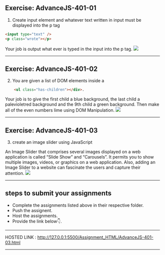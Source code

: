 ## Exercise: AdvanceJS-401-01

1. Create input element and whatever text written in input must be displayed into the p tag 

```html
<input type="text" />
<p class="wrote"></p>
```

Your job is output what ever is typed in the input into the p tag.
![](./image/ex-1.png)

<hr>

## Exercise: AdvanceJS-401-02

2. You are given a list of DOM elements inside a

```html
	<ul class="has-children"></div>.
```

Your job is to give the first child a blue background, the last child a palevioletred background and the 9th child a green background. Then make all of the even numbers lime using DOM Manipulation.
![](./image/ex-2.png)

<hr>


## Exercise: AdvanceJS-401-03

3. create an image slider using JavaScript

An Image Slider that comprises several images displayed on a web application is called “Slide Show” and “Carousels”. It permits you to show multiple images, videos, or graphics on a web application. Also, adding an Image Slider to a website can fascinate the users and capture their attention.
![](./image/image-slider.gif)

<hr>

## steps to submit your assignments

- Complete the assignments listed above in their respective folder.
- Push the assignent.
- Host the assignments.
- Provide the link below👇.

<hr>

HOSTED LINK : http://127.0.0.1:5500/Assignment_HTML/AdvanceJS-401-03.html

<hr>
